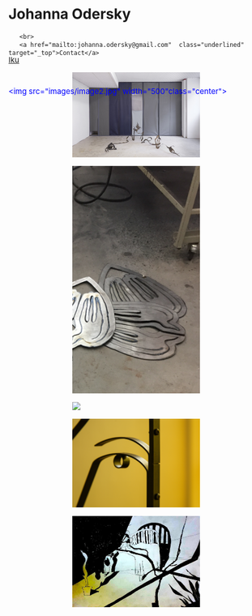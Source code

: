 <!DOCTYPE html>
<html>
<head>
    <title> 
Johanna Odersky
    </title>
    <link href="https://fonts.googleapis.com/css?family=Amiri:400i|Cardo:400i|Cormorant+Garamond:400i|EB+Garamond|Libre+Baskerville:400i|Noto+Serif:400i|Old+Standard+TT:400i|Source+Serif+Pro"
    rel="stylesheet"
    >
    <style>
        
        body {
            background-color:rgb(231, 231, 231);
            
            font-family: 'EB Garamond', serif;
            padding-top: 60px;

           padding-left: 50px; 
            }
img {            padding-top: 15px;
}
       .center {
    display: block;
    margin-left: auto;
    margin-right: auto;
    width: 50%;
}

h1{
    font-style:initial;
font-size:17px;  
position:fixed;
padding-left: 35px; 
  }

   .underlined {
        text-decoration: underline;
        color:blue;
    }
p {
    padding-top: 30px;
    font-size: 15px;
    color: blue;
    position:fixed;

padding-left: 35px; 
 
}    
    </style>
    </head>
</html>
<body>

<div>

   <h1>Johanna Odersky</h1>
   <p style="color: blue"> 
    <a href="https://soundcloud.com/ikukojohanna" class="underlined">Iku</a>
        
       <br>
       <a href="mailto:johanna.odersky@gmail.com"  class="underlined" target="_top">Contact</a>
     
   </p>

   <img src="images/image2.jpg" width="500"class="center">
</div>

   <br>
   <img src="images/image1.jpg" width="1000"class="center">
<br>
   <img src="images/image3.jpg" width="500" class="center">

   <br>
 
  
   <img src="images/image5.jpg" width="500" class="center">
   <br>
   <img src="images/image5b.jpg" width="500" class="center">
   
   <br>
   <img src="images/image4.jpg" width="500" class="center">
   <br>

</body>

